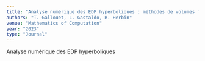 ```yaml
---
title: "Analyse numérique des EDP hyperboliques : méthodes de volumes finis"
authors: "T. Gallouet, L. Gastaldo, R. Herbin"
venue: "Mathematics of Computation"
year: "2023"
type: "Journal"
---
```


Analyse numérique des EDP hyperboliques
